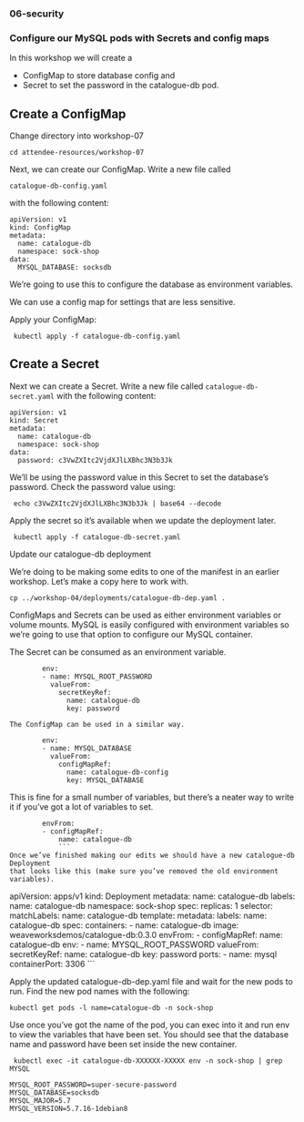 ### 06-security

### Configure our MySQL pods with Secrets and config maps


In this workshop we will create a 

  - ConfigMap to store database config and
  - Secret to set the password in the catalogue-db pod.


Create a ConfigMap
------------------------

Change directory into workshop-07

`cd attendee-resources/workshop-07`

Next, we can create our ConfigMap. Write a new file called 

`catalogue-db-config.yaml`

with the following content:

```
apiVersion: v1
kind: ConfigMap
metadata:
  name: catalogue-db
  namespace: sock-shop
data:
  MYSQL_DATABASE: socksdb
  ```

We’re going to use this to configure the database as environment variables. 

We can use a config map for settings that are less sensitive.

Apply your ConfigMap:

```
 kubectl apply -f catalogue-db-config.yaml
```

Create a Secret
--------------------
Next we can create a Secret. 
Write a new file called   `catalogue-db-secret.yaml` 
with the following content:

```
apiVersion: v1
kind: Secret
metadata:
  name: catalogue-db
  namespace: sock-shop
data:
  password: c3VwZXItc2VjdXJlLXBhc3N3b3Jk
  ```

We’ll be using the password value in this Secret to set the database’s password. 
Check the password value using:

 ` echo c3VwZXItc2VjdXJlLXBhc3N3b3Jk | base64 --decode`

Apply the secret so it’s available when we update the deployment later.

` kubectl apply -f catalogue-db-secret.yaml`

Update our catalogue-db deployment

We’re doing to be making some edits to one of the manifest in an earlier workshop. Let’s make a copy here to work with.

` cp ../workshop-04/deployments/catalogue-db-dep.yaml . `

ConfigMaps and Secrets can be used as either environment variables or volume mounts. 
MySQL is easily configured with environment variables so we’re going to use that option
to configure our MySQL container.

The Secret can be consumed as an environment variable.

```
        env:
        - name: MYSQL_ROOT_PASSWORD
          valueFrom:
            secretKeyRef:
              name: catalogue-db
              key: password

The ConfigMap can be used in a similar way.

        env:
        - name: MYSQL_DATABASE
          valueFrom:
            configMapRef:
              name: catalogue-db-config
              key: MYSQL_DATABASE
```
This is fine for a small number of variables, but there’s a neater way to write it
if you’ve got a lot of variables to set.

```
        envFrom:
        - configMapRef:
            name: catalogue-db
            ```
Once we’ve finished making our edits we should have a new catalogue-db Deployment
that looks like this (make sure you’ve removed the old environment variables).

```
apiVersion: apps/v1
kind: Deployment
metadata:
  name: catalogue-db
  labels:
    name: catalogue-db
  namespace: sock-shop
spec:
  replicas: 1
  selector:
    matchLabels:
      name: catalogue-db
  template:
    metadata:
      labels:
        name: catalogue-db
    spec:
      containers:
      - name: catalogue-db
        image: weaveworksdemos/catalogue-db:0.3.0
        envFrom:
        - configMapRef:
            name: catalogue-db
        env:
        - name: MYSQL_ROOT_PASSWORD
          valueFrom:
            secretKeyRef:
              name: catalogue-db
              key: password
        ports:
        - name: mysql
          containerPort: 3306
          ```

Apply the updated catalogue-db-dep.yaml file and wait for the new pods to run.
Find the new pod names with the following:

`kubectl get pods -l name=catalogue-db -n sock-shop`

Use once you’ve got the name of the pod, you can exec into it and run env to view the 
variables that have been set. You should see that the database name and password
have been set inside the new container.

```
 kubectl exec -it catalogue-db-XXXXXX-XXXXX env -n sock-shop | grep MYSQL

MYSQL_ROOT_PASSWORD=super-secure-password
MYSQL_DATABASE=socksdb
MYSQL_MAJOR=5.7
MYSQL_VERSION=5.7.16-1debian8
```
```
